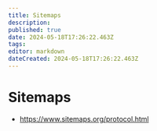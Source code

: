 ```yaml
---
title: Sitemaps
description: 
published: true
date: 2024-05-18T17:26:22.463Z
tags: 
editor: markdown
dateCreated: 2024-05-18T17:26:22.463Z
---
```


# Sitemaps

- <https://www.sitemaps.org/protocol.html>